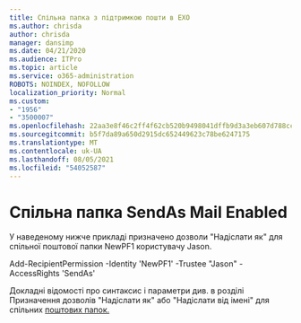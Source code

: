 ```yaml
---
title: Спільна папка з підтримкою пошти в EXO
ms.author: chrisda
author: chrisda
manager: dansimp
ms.date: 04/21/2020
ms.audience: ITPro
ms.topic: article
ms.service: o365-administration
ROBOTS: NOINDEX, NOFOLLOW
localization_priority: Normal
ms.custom:
- "1956"
- "3500007"
ms.openlocfilehash: 22aa3e8f46c2ff4f62cb520b9498041dffb9d3a3eb607d788cc97b10bf32dbb5
ms.sourcegitcommit: b5f7da89a650d2915dc652449623c78be6247175
ms.translationtype: MT
ms.contentlocale: uk-UA
ms.lasthandoff: 08/05/2021
ms.locfileid: "54052587"
---
```

# <a name="sendas-mail-enabled-public-folder"></a>Спільна папка SendAs Mail Enabled

У наведеному нижче прикладі призначено дозволи "Надіслати як" для спільної поштової папки NewPF1 користувачу Jason.

Add-RecipientPermission -Identity 'NewPF1' -Trustee "Jason" -AccessRights 'SendAs'

Докладні відомості про синтаксис і параметри див. в розділі Призначення дозволів "Надіслати як" або "Надіслати від імені" для спільних [поштових папок.](https://docs.microsoft.com/exchange/collaboration-exo/public-folders/assign-permissions-mail-enabled-pfs)

